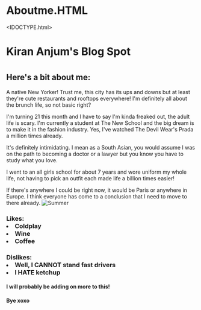 # Aboutme.HTML

<IDOCTYPE.html>
<html>
<head>
	<title></title>
</head>
<meta charset="utf-8">
<title>Kiran Anjum's Website</title>
<body>
<h1>Kiran Anjum's Blog Spot<h1>

<h2>Here's a bit about me:</h2>
<p>A native New Yorker! Trust me, this city has its ups and downs but at least they're cute restaurants and rooftops everywhere! I'm definitely all about the brunch life, so not basic right?</p>

<p>I'm turning 21 this month and I have to say I'm kinda freaked out, the adult life is scary. I'm currently a student at The New School and the big dream is to make it in the fashion industry. Yes, I've watched The Devil Wear's Prada a million times already.</p>

<p>It's definitely intimidating. I mean as a South Asian, you would assume I was on the path to becoming a doctor or a lawyer but you know you have to study what you love.</p>

<p>I went to an all girls school for about 7 years and wore uniform my whole life, not having to pick an outfit each made life a billion times easier!</p>

<p>If there's anywhere I could be right now, it would be Paris or anywhere in Europe. I think everyone has come to a conclusion that I need to move to there already. <img src=https://www.instagram.com/p/BJTAnxWAGoG/?taken-by=kiranxanjum" Alt= Summer in Paris"> 

<h3>Likes: 
<li>Coldplay</li>
<li>Wine</li> 
<li>Coffee</li></h3>

<h3>Dislikes:
<li>Well, I CANNOT stand fast drivers</li>  
<li>I HATE ketchup</li></h3>

<h4>I will probably be adding on more to this!</h4>

<h4>Bye xoxo</h4>
